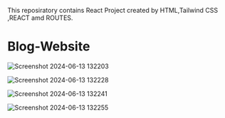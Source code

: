 This reposiratory contains React Project created by HTML,Tailwind CSS ,REACT amd ROUTES.

# Blog-Website

 
![Screenshot 2024-06-13 132203](https://github.com/user-attachments/assets/8f890079-0602-47e0-8eed-cbd4996f8b7e)

![Screenshot 2024-06-13 132228](https://github.com/user-attachments/assets/01416bfc-e666-48f0-bc8b-fab0030c2a0b)

![Screenshot 2024-06-13 132241](https://github.com/user-attachments/assets/4d7d2321-45d7-4ccf-bde6-75a728101452)

![Screenshot 2024-06-13 132255](https://github.com/user-attachments/assets/af4f79cf-0ff3-4e43-b09f-ab3eec0fc4cc)
